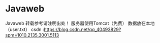 # Javaweb
Javaweb
转载参考请注明出处！
服务器使用Tomcat（免费）
数据放在本地（user.txt）
csdn :https://blog.csdn.net/qq_40493829?spm=1010.2135.3001.5113
